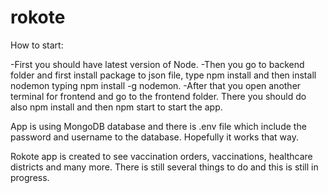 # rokote

How to start:

-First you should have latest version of Node. 
-Then you go to backend folder and first install package to json file, type npm install and then install nodemon typing npm install -g nodemon.
-After that you open another terminal for frontend and go to the frontend folder. There you should do also npm install and then npm start to start the app.

App is using MongoDB database and there is .env file which include the password and username to the database. Hopefully it works that way. 

Rokote app is created to see vaccination orders, vaccinations, healthcare districts and many more. There is still several things to do and this is still in progress.
